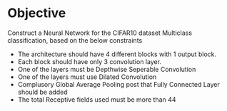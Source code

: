 # Objective

Construct a Neural Network for the CIFAR10 dataset Multiclass classification, based on the below constraints

- The architecture should have 4 different blocks with 1 output block.
- Each block should have only 3 convolution layer.
- One of the layers must be Depthwise Seperable Convolution
- One of the layers must use Dilated Convolution
- Complusory Global Average Pooling post that Fully Connected Layer should be added
- The total Receptive fields used must be more than 44
